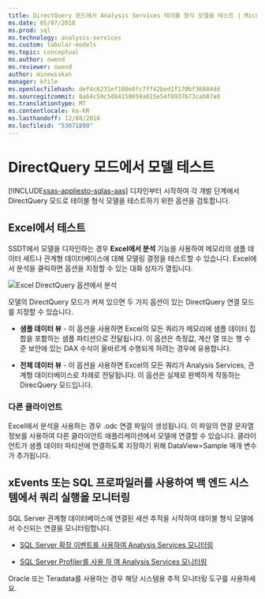 ```yaml
---
title: DirectQuery 모드에서 Analysis Services 테이블 형식 모델을 테스트 | Microsoft Docs
ms.date: 05/07/2018
ms.prod: sql
ms.technology: analysis-services
ms.custom: tabular-models
ms.topic: conceptual
ms.author: owend
ms.reviewer: owend
author: minewiskan
manager: kfile
ms.openlocfilehash: def4c6231ef180e0fc7ff42bed1f170bf36884dd
ms.sourcegitcommit: 8a64c59c5d84150659a015e54f8937673cab87a0
ms.translationtype: MT
ms.contentlocale: ko-KR
ms.lasthandoff: 12/08/2018
ms.locfileid: "53071890"
---
```

# <a name="test-a-model-in-directquery-mode"></a>DirectQuery 모드에서 모델 테스트
[!INCLUDE[ssas-appliesto-sqlas-aas](../../includes/ssas-appliesto-sqlas-aas.md)]
  디자인부터 시작하여 각 개발 단계에서 DirectQuery 모드로 테이블 형식 모델을 테스트하기 위한 옵션을 검토합니다.  
  
## <a name="test-in-excel"></a>Excel에서 테스트 
  
 SSDT에서 모델을 디자인하는 경우 **Excel에서 분석** 기능을 사용하여 메모리의 샘플 데이터 세트나 관계형 데이터베이스에 대해 모델링 결정을 테스트할 수 있습니다.  Excel에서 분석을 클릭하면 옵션을 지정할 수 있는 대화 상자가 열립니다.
 
 ![Excel DirectQuery 옵션에서 분석](../../analysis-services/tabular-models/media/analyze-in-excel-directquery-options.png)
 
 모델의 DirectQuery 모드가 켜져 있으면 두 가지 옵션이 있는 DirectQuery 연결 모드를 지정할 수 있습니다.
 - **샘플 데이터 뷰** - 이 옵션을 사용하면 Excel의 모든 쿼리가 메모리에 샘플 데이터 집합을 포함하는 샘플 파티션으로 전달됩니다. 이 옵션은 측정값, 계산 열 또는 행 수준 보안에 있는 DAX 수식이 올바르게 수행되게 하려는 경우에 유용합니다.
 
 - **전체 데이터 뷰** - 이 옵션을 사용하면 Excel의 모든 쿼리가 Analysis Services, 관계형 데이터베이스로 차례로 전달됩니다. 이 옵션은 실제로 완벽하게 작동하는 DirecQuery 모드입니다.
 
 ### <a name="other-clients"></a>다른 클라이언트
 Excel에서 분석을 사용하는 경우 .odc 연결 파일이 생성됩니다. 이 파일의 연결 문자열 정보를 사용하여 다른 클라이언트 애플리케이션에서 모델에 연결할 수 있습니다. 클라이언트가 샘플 데이터 파티션에 연결하도록 지정하기 위해 DataView=Sample 매개 변수가 추가됩니다.  
  
## <a name="monitor-query-execution-on-backend-systems-using-xevents-or-sql-profiler"></a>xEvents 또는 SQL 프로파일러를 사용하여 백 엔드 시스템에서 쿼리 실행을 모니터링 
 SQL Server 관계형 데이터베이스에 연결된 세션 추적을 시작하여 테이블 형식 모델에서 수신되는 연결을 모니터링합니다.  
  
-   [SQL Server 확장 이벤트를 사용하여 Analysis Services 모니터링](../../analysis-services/instances/monitor-analysis-services-with-sql-server-extended-events.md)  
  
-   [SQL Server Profiler를 사용 하 여 Analysis Services 모니터링](../../analysis-services/instances/use-sql-server-profiler-to-monitor-analysis-services.md)  
  
 Oracle 또는 Teradata를 사용하는 경우 해당 시스템용 추적 모니터링 도구를 사용하세요.  
  
  
